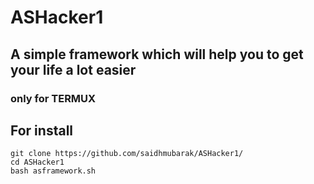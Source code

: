 # ASHacker1
## A simple framework which will help you to get your life a lot easier

### only for TERMUX












## For install 

```
git clone https://github.com/saidhmubarak/ASHacker1/
cd ASHacker1
bash asframework.sh

```




